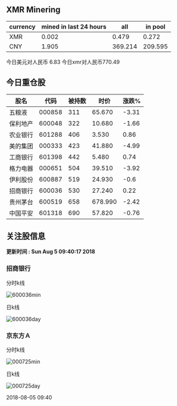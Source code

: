 ## XMR Minering

|currency|mined in last 24 hours|all|in pool|
|---|---|---|---|
|XMR|0.002|0.479|0.272|
|CNY|1.905|369.214|209.595|

今日美元对人民币 6.83	今日xmr对人民币770.49


## 今日重仓股 

|股名|代码|被持数|时价|涨跌%|
|---|---|---|---|---|
|五粮液|000858|311|65.670|-3.31|
|保利地产|600048|322|10.680|-1.66|
|农业银行|601288|406|3.530|0.86|
|美的集团|000333|423|41.880|-4.99|
|工商银行|601398|442|5.480|0.74|
|格力电器|000651|504|39.510|-3.92|
|伊利股份|600887|519|24.930|-0.6|
|招商银行|600036|530|27.240|0.22|
|贵州茅台|600519|658|678.990|-2.42|
|中国平安|601318|690|57.820|-0.76|

## 关注股信息
**更新时间 : Sun Aug  5 09:40:17 2018**
### 招商银行 
分时k线

![600036min](http://image.sinajs.cn/newchart/min/n/sh600036.gif)

日k线

![600036day](http://image.sinajs.cn/newchart/daily/n/sh600036.gif)

### 京东方Ａ 
分时k线

![000725min](http://image.sinajs.cn/newchart/min/n/sz000725.gif)

日k线

![000725day](http://image.sinajs.cn/newchart/daily/n/sz000725.gif)

2018-08-05 09:40